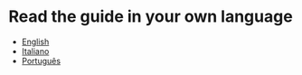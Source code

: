# Read the guide in your own language

* [English](en/)
* [Italiano](it/)
* [Português](pt/)




















